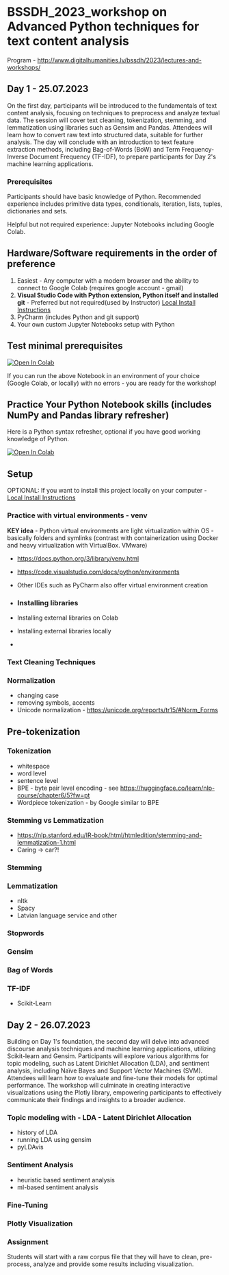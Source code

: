 # BSSDH_2023_workshop on Advanced Python techniques for text content analysis

Program - http://www.digitalhumanities.lv/bssdh/2023/lectures-and-workshops/

## Day 1 - 25.07.2023

On the first day, participants will be introduced to the fundamentals of text content analysis, focusing on techniques to preprocess and analyze textual data. The session will cover text cleaning, tokenization, stemming, and lemmatization using libraries such as Gensim and Pandas. Attendees will learn how to convert raw text into structured data, suitable for further analysis. The day will conclude with an introduction to text feature extraction methods, including Bag-of-Words (BoW) and Term Frequency-Inverse Document Frequency (TF-IDF), to prepare participants for Day 2's machine learning applications.

### Prerequisites

Participants should have basic knowledge of Python.
Recommended experience includes primitive data types, conditionals, iteration, lists, tuples, dictionaries and sets.

Helpful but not required experience: Jupyter Notebooks including Google Colab.

## Hardware/Software requirements in the order of preference

1. Easiest - Any computer with a modern browser and the ability to connect to Google Colab (requires google account - gmail)
2. **Visual Studio Code with Python extension, Python itself and installed git** - Preferred but not required(used by Instructor) [Local Install Instructions](https://github.com/ValRCS/BSSDH_2023_workshop/blob/main/INSTALL.md)
3. PyCharm (includes Python and git support)
4. Your own custom Jupyter Notebooks setup with Python

## Test minimal prerequisites

[![Open In Colab](https://colab.research.google.com/assets/colab-badge.svg)](https://colab.research.google.com/github/ValRCS/BSSDH_2023_workshop/blob/main/notebooks/test_python_setup.ipynb)

If you can run the above Notebook in an environment of your choice (Google Colab, or locally) with no errors - you are ready for the workshop!

## Practice Your Python Notebook skills (includes NumPy and Pandas library refresher)

Here is a Python syntax refresher, optional if you have good working knowledge of Python.

[![Open In Colab](https://colab.research.google.com/assets/colab-badge.svg)](https://colab.research.google.com/github/ValRCS/BSSDH_2023_workshop/blob/main/notebooks/python_colab.ipynb)



## Setup

OPTIONAL: If you want to install this project locally on your computer - [Local Install Instructions](https://github.com/ValRCS/BSSDH_2023_workshop/blob/main/INSTALL.md)


### Practice with virtual environments - venv

**KEY idea** - Python virtual environments are light virtualization within OS - basically folders and symlinks (contrast with containerization using Docker and heavy virtualization with VirtualBox. VMware)
* https://docs.python.org/3/library/venv.html
* https://code.visualstudio.com/docs/python/environments
* Other IDEs such as PyCharm also offer virtual environment creation

* ### Installing libraries
* Installing external libraries on Colab
* Installing external libraries locally
* 
### Text Cleaning Techniques

### Normalization
* changing case
* removing symbols, accents
* Unicode normalization - https://unicode.org/reports/tr15/#Norm_Forms

## Pre-tokenization

### Tokenization
* whitespace
* word level
* sentence level
* BPE - byte pair level encoding - see https://huggingface.co/learn/nlp-course/chapter6/5?fw=pt
* Wordpiece tokenization - by Google similar to BPE

### Stemming vs Lemmatization

* https://nlp.stanford.edu/IR-book/html/htmledition/stemming-and-lemmatization-1.html
* Caring -> car?!

### Stemming


### Lemmatization
* nltk
* Spacy
* Latvian language service and other

### Stopwords


### Gensim

### Bag of Words

### TF-IDF

* Scikit-Learn

## Day 2 - 26.07.2023

Building on Day 1's foundation, the second day will delve into advanced discourse analysis techniques and machine learning applications, utilizing Scikit-learn and Gensim. Participants will explore various algorithms for topic modeling, such as Latent Dirichlet Allocation (LDA), and sentiment analysis, including Naïve Bayes and Support Vector Machines (SVM). Attendees will learn how to evaluate and fine-tune their models for optimal performance. The workshop will culminate in creating interactive visualizations using the Plotly library, empowering participants to effectively communicate their findings and insights to a broader audience.

### Topic modeling with - LDA - Latent Dirichlet Allocation

* history of LDA
* running LDA using gensim
* pyLDAvis

### Sentiment Analysis
* heuristic based sentiment analysis
* ml-based sentiment analysis

### Fine-Tuning

### Plotly Visualization

### Assignment

Students will start with a raw corpus file that they will have to clean, pre-process, analyze and provide some results including visualization.
